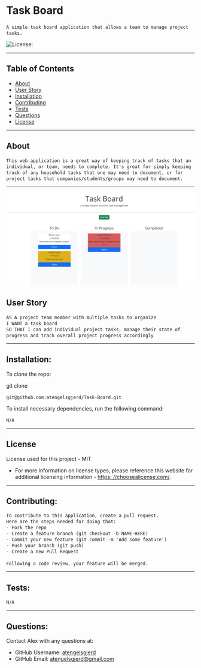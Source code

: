 
    
  # Task Board
  
    A simple task board application that allows a team to manage project tasks.
  
  ![License:](https://img.shields.io/badge/License-MIT-yellow.svg)
    
  ---
  ## Table of Contents
  * [About](#about)
  * [User Story](#user-story)
  * [Installation](#installation)
  * [Contributing](#contributing)
  * [Tests](#tests)
  * [Questions](#questions)
  * [License](#license)
  
  ---
  ## About
  
    This web application is a great way of keeping track of tasks that an individual, or team, needs to complete. It's great for simply keeping track of any household tasks that one may need to document, or for project tasks that companies/students/groups may need to document.

    
  
  ---
  ![](./assets/images/Screenshot%20(109).png)
  ## User Story
  ```
  AS A project team member with multiple tasks to organize
  I WANT a task board 
  SO THAT I can add individual project tasks, manage their state of progress and track overall project progress accordingly
  ``` 
  
  ---
  
  ## Installation:
    
    
  To clone the repo:
    
  git clone 
  ```
  git@github.com:atengelsgjerd/Task-Board.git
  ```

  To install necessary dependencies, run the following command:
  ```
  N/A
  ```
  
  ---
  
   ## License
  License used for this project - MIT
  * For more information on license types, please reference this website
  for additional licensing information - [https: //choosealicense.com/](https://choosealicense.com/).
  
  ---
  
  ## Contributing:


    
    To contribute to this application, create a pull request.
    Here are the steps needed for doing that:
    - Fork the repo
    - Create a feature branch (git checkout -b NAME-HERE)
    - Commit your new feature (git commit -m 'Add some feature')
    - Push your branch (git push)
    - Create a new Pull Request
  
    Following a code review, your feature will be merged.
  
  
  ---
  
  ## Tests:
    N/A
  
  ---
  
  ## Questions:
  Contact Alex with any questions at:
  * GitHub Username: [atengelsgjerd](https://github.com/atengelsgjerd)
  * GitHub Email: atengelsgjerd@gmail.com